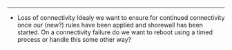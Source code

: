---

- Loss of connectivity
  Idealy we want to ensure for continued connectivity once our (new?) rules have been applied and shorewall has been started.
  On a connectivity failure do we want to reboot using a timed process or handle this some other way?
